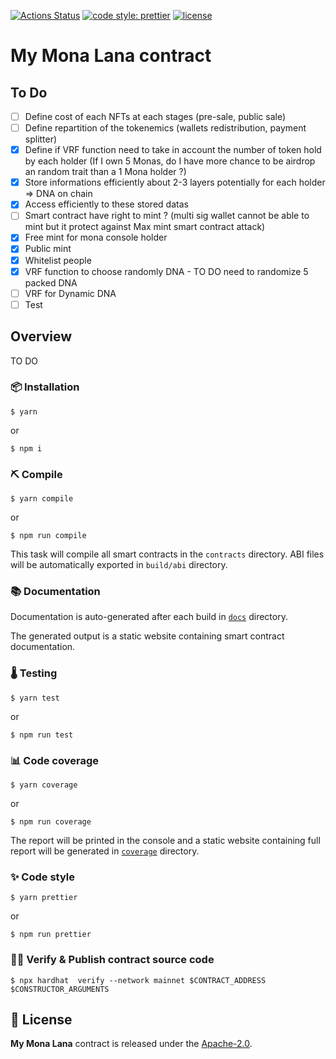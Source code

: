 [![Actions Status](https://github.com/vachmara/MyMonaLana/workflows/main/badge.svg)](https://github.com/vachmara/MyMonaLana/actions)
[![code style: prettier](https://img.shields.io/badge/code_style-prettier-ff69b4.svg)](https://github.com/prettier/prettier)
[![license](https://img.shields.io/badge/License-Apache%202.0-blue.svg)](https://opensource.org/licenses/Apache-2.0)

# My Mona Lana contract

## To Do 

- [ ] Define cost of each NFTs at each stages (pre-sale, public sale)
- [ ] Define repartition of the tokenemics (wallets redistribution, payment splitter)
- [x] Define if VRF function need to take in account the number of token hold by each holder (If I own 5 Monas, do I have more chance to be airdrop an random trait than a 1 Mona holder ?) 
- [x] Store informations efficiently about 2-3 layers potentially for each holder => DNA on chain
- [x] Access efficiently to these stored datas
- [ ] Smart contract have right to mint ? (multi sig wallet cannot be able to mint but it protect against Max mint smart contract attack)
- [x] Free mint for mona console holder 
- [x] Public mint
- [x] Whitelist people
- [x] VRF function to choose randomly DNA - TO DO need to randomize 5 packed DNA 
- [ ] VRF for Dynamic DNA
- [ ] Test 

## Overview

TO DO

### 📦 Installation

```console
$ yarn
```
or 

```console
$ npm i
```

### ⛏️ Compile

```console
$ yarn compile
```
or

```console
$ npm run compile
```

This task will compile all smart contracts in the `contracts` directory.
ABI files will be automatically exported in `build/abi` directory.

### 📚 Documentation

Documentation is auto-generated after each build in [`docs`](https://vachmara.github.io/MyMonaLana/docs) directory.

The generated output is a static website containing smart contract documentation.

### 🌡️ Testing

```console
$ yarn test
```
or

```console
$ npm run test
```

### 📊 Code coverage

```console
$ yarn coverage
```
or

```console
$ npm run coverage
```

The report will be printed in the console and a static website containing full report will be generated in [`coverage`](https://vachmara.github.io/sparkso-token/coverage) directory.

### ✨ Code style

```console
$ yarn prettier
```
or

```console
$ npm run prettier
```

### 🐱‍💻 Verify & Publish contract source code

```console
$ npx hardhat  verify --network mainnet $CONTRACT_ADDRESS $CONSTRUCTOR_ARGUMENTS
```

## 📄 License

**My Mona Lana** contract is released under the [Apache-2.0](LICENSE).